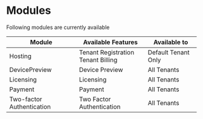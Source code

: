 # Modules

Following modules are currently available 

|Module  |Available Features  | Available to|
|---------|---------|---------|
|Hosting     | Tenant Registration <br/> Tenant Billing         | Default Tenant Only |
|DevicePreview     |Device Preview| All Tenants|
|Licensing   |Licensing| All Tenants|
|Payment     |Payment| All Tenants|
|Two-factor Authentication|Two Factor Authentication| All Tenants |



